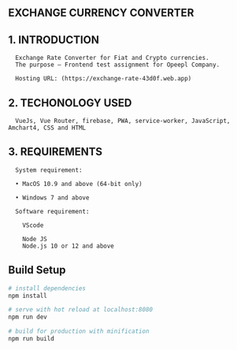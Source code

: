 ## EXCHANGE CURRENCY CONVERTER 

## 1.	INTRODUCTION

      Exchange Rate Converter for Fiat and Crypto currencies.
      The purpose – Frontend test assignment for Opeepl Company.
      
      Hosting URL: (https://exchange-rate-43d0f.web.app)

## 2.	TECHONOLOGY USED 
      
      VueJs, Vue Router, firebase, PWA, service-worker, JavaScript, Amchart4, CSS and HTML

## 3.	REQUIREMENTS

      System requirement:
      
      •	MacOS 10.9 and above (64-bit only)
      
      •	Windows 7 and above
      
      Software requirement:
        
        VScode 

        Node JS
        Node.js 10 or 12 and above

## Build Setup

``` bash
# install dependencies
npm install

# serve with hot reload at localhost:8080
npm run dev

# build for production with minification
npm run build
```
